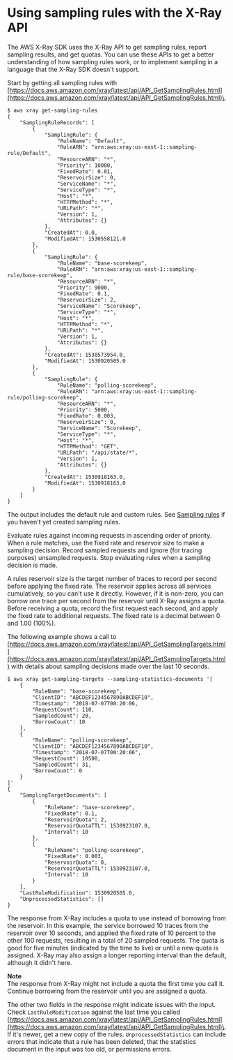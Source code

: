 # Using sampling rules with the X\-Ray API<a name="xray-api-sampling"></a>

The AWS X\-Ray SDK uses the X\-Ray API to get sampling rules, report sampling results, and get quotas\. You can use these APIs to get a better understanding of how sampling rules work, or to implement sampling in a language that the X\-Ray SDK doesn't support\.

Start by getting all sampling rules with [https://docs.aws.amazon.com/xray/latest/api/API_GetSamplingRules.html](https://docs.aws.amazon.com/xray/latest/api/API_GetSamplingRules.html)\.

```
$ aws xray get-sampling-rules
{
    "SamplingRuleRecords": [
        {
            "SamplingRule": {
                "RuleName": "Default",
                "RuleARN": "arn:aws:xray:us-east-1::sampling-rule/Default",
                "ResourceARN": "*",
                "Priority": 10000,
                "FixedRate": 0.01,
                "ReservoirSize": 0,
                "ServiceName": "*",
                "ServiceType": "*",
                "Host": "*",
                "HTTPMethod": "*",
                "URLPath": "*",
                "Version": 1,
                "Attributes": {}
            },
            "CreatedAt": 0.0,
            "ModifiedAt": 1530558121.0
        },
        {
            "SamplingRule": {
                "RuleName": "base-scorekeep",
                "RuleARN": "arn:aws:xray:us-east-1::sampling-rule/base-scorekeep",
                "ResourceARN": "*",
                "Priority": 9000,
                "FixedRate": 0.1,
                "ReservoirSize": 2,
                "ServiceName": "Scorekeep",
                "ServiceType": "*",
                "Host": "*",
                "HTTPMethod": "*",
                "URLPath": "*",
                "Version": 1,
                "Attributes": {}
            },
            "CreatedAt": 1530573954.0,
            "ModifiedAt": 1530920505.0
        },
        {
            "SamplingRule": {
                "RuleName": "polling-scorekeep",
                "RuleARN": "arn:aws:xray:us-east-1::sampling-rule/polling-scorekeep",
                "ResourceARN": "*",
                "Priority": 5000,
                "FixedRate": 0.003,
                "ReservoirSize": 0,
                "ServiceName": "Scorekeep",
                "ServiceType": "*",
                "Host": "*",
                "HTTPMethod": "GET",
                "URLPath": "/api/state/*",
                "Version": 1,
                "Attributes": {}
            },
            "CreatedAt": 1530918163.0,
            "ModifiedAt": 1530918163.0
        }
    ]
}
```

The output includes the default rule and custom rules\. See [Sampling rules](xray-api-configuration.md#xray-api-configuration-sampling) if you haven't yet created sampling rules\.

Evaluate rules against incoming requests in ascending order of priority\. When a rule matches, use the fixed rate and reservoir size to make a sampling decision\. Record sampled requests and ignore \(for tracing purposes\) unsampled requests\. Stop evaluating rules when a sampling decision is made\.

A rules reservoir size is the target number of traces to record per second before applying the fixed rate\. The reservoir applies across all services cumulatively, so you can't use it directly\. However, if it is non\-zero, you can borrow one trace per second from the reservoir until X\-Ray assigns a quota\. Before receiving a quota, record the first request each second, and apply the fixed rate to additional requests\. The fixed rate is a decimal between 0 and 1\.00 \(100%\)\.

The following example shows a call to [https://docs.aws.amazon.com/xray/latest/api/API_GetSamplingTargets.html](https://docs.aws.amazon.com/xray/latest/api/API_GetSamplingTargets.html) with details about sampling decisions made over the last 10 seconds\.

```
$ aws xray get-sampling-targets --sampling-statistics-documents '[
    {
        "RuleName": "base-scorekeep",
        "ClientID": "ABCDEF1234567890ABCDEF10",
        "Timestamp": "2018-07-07T00:20:06,
        "RequestCount": 110,
        "SampledCount": 20,
        "BorrowCount": 10
    },
    {
        "RuleName": "polling-scorekeep",
        "ClientID": "ABCDEF1234567890ABCDEF10",
        "Timestamp": "2018-07-07T00:20:06",
        "RequestCount": 10500,
        "SampledCount": 31,
        "BorrowCount": 0
    }
]'
{
    "SamplingTargetDocuments": [
        {
            "RuleName": "base-scorekeep",
            "FixedRate": 0.1,
            "ReservoirQuota": 2,
            "ReservoirQuotaTTL": 1530923107.0,
            "Interval": 10
        },
        {
            "RuleName": "polling-scorekeep",
            "FixedRate": 0.003,
            "ReservoirQuota": 0,
            "ReservoirQuotaTTL": 1530923107.0,
            "Interval": 10
        }
    ],
    "LastRuleModification": 1530920505.0,
    "UnprocessedStatistics": []
}
```

The response from X\-Ray includes a quota to use instead of borrowing from the reservoir\. In this example, the service borrowed 10 traces from the reservoir over 10 seconds, and applied the fixed rate of 10 percent to the other 100 requests, resulting in a total of 20 sampled requests\. The quota is good for five minutes \(indicated by the time to live\) or until a new quota is assigned\. X\-Ray may also assign a longer reporting interval than the default, although it didn't here\.

**Note**  
The response from X\-Ray might not include a quota the first time you call it\. Continue borrowing from the reservoir until you are assigned a quota\.

The other two fields in the response might indicate issues with the input\. Check `LastRuleModification` against the last time you called [https://docs.aws.amazon.com/xray/latest/api/API_GetSamplingRules.html](https://docs.aws.amazon.com/xray/latest/api/API_GetSamplingRules.html)\. If it's newer, get a new copy of the rules\. `UnprocessedStatistics` can include errors that indicate that a rule has been deleted, that the statistics document in the input was too old, or permissions errors\.
